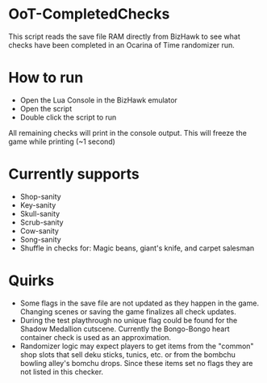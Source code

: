 # OoT-CompletedChecks
This script reads the save file RAM directly from BizHawk to see what checks have been completed in an Ocarina of Time randomizer run.

# How to run
- Open the Lua Console in the BizHawk emulator
- Open the script
- Double click the script to run

All remaining checks will print in the console output. 
This will freeze the game while printing (~1 second)

# Currently supports
- Shop-sanity
- Key-sanity
- Skull-sanity
- Scrub-sanity
- Cow-sanity
- Song-sanity
- Shuffle in checks for: Magic beans, giant's knife, and carpet salesman

# Quirks
- Some flags in the save file are not updated as they happen in the game. Changing scenes or saving the game finalizes all check updates.
- During the test playthrough no unique flag could be found for the Shadow Medallion cutscene. Currently the Bongo-Bongo heart container check is used as an approximation.
- Randomizer logic may expect players to get items from the "common" shop slots that sell deku sticks, tunics, etc. or from the bombchu bowling alley's bomchu drops. Since these items set no flags they are not listed in this checker.